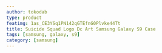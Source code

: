 ```yaml
---
author: tokodab
type: product
featimg: 1as_CE3YSq1PN142qGTEfnG0Plvke44Tt
title: Suicide Squad Logo Dc Art Samsung Galaxy S9 Case
tags: [samsung, galaxy, s9]
category: [samsung]
---
```

